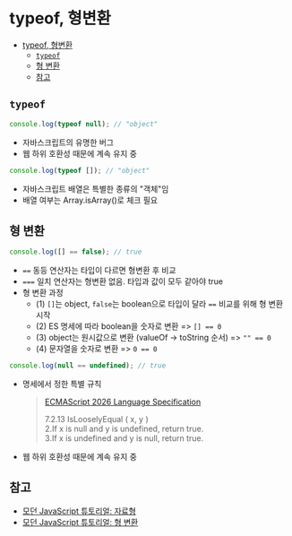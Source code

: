 # typeof, 형변환

- [typeof, 형변환](#typeof-형변환)
  - [`typeof`](#typeof)
  - [형 변환](#형-변환)
  - [참고](#참고)

## `typeof`

```javascript
console.log(typeof null); // "object"
```

- 자바스크립트의 유명한 버그
- 웹 하위 호환성 때문에 계속 유지 중

```javascript
console.log(typeof []); // "object"
```

- 자바스크립트 배열은 특별한 종류의 "객체"임
- 배열 여부는 Array.isArray()로 체크 필요

## 형 변환

```javascript
console.log([] == false); // true
```

- `==` 동등 연산자는 타입이 다르면 형변환 후 비교
- `===` 일치 연산자는 형변환 없음. 타입과 값이 모두 같아야 true
- 형 변환 과정
  - (1) `[]`는 object, `false`는 boolean으로 타입이 달라 `==` 비교를 위해 형 변환 시작
  - (2) ES 명세에 따라 boolean을 숫자로 변환 => `[] == 0`
  - (3) object는 원시값으로 변환 (valueOf → toString 순서) => `"" == 0`
  - (4) 문자열을 숫자로 변환 => `0 == 0`

```javascript
console.log(null == undefined); // true
```

- 명세에서 정한 특별 규칙

  > [ECMAScript 2026 Language Specification](https://tc39.es/ecma262/#sec-abstract-equality-comparison)
  >
  > 7.2.13 IsLooselyEqual ( x, y ) <br>
  > 2.If x is null and y is undefined, return true.<br>
  > 3.If x is undefined and y is null, return true.

- 웹 하위 호환성 때문에 계속 유지 중

## 참고

- [모던 JavaScript 튜토리얼: 자료형](https://ko.javascript.info/types)
- [모던 JavaScript 튜토리얼: 형 변환](https://ko.javascript.info/type-conversions)

